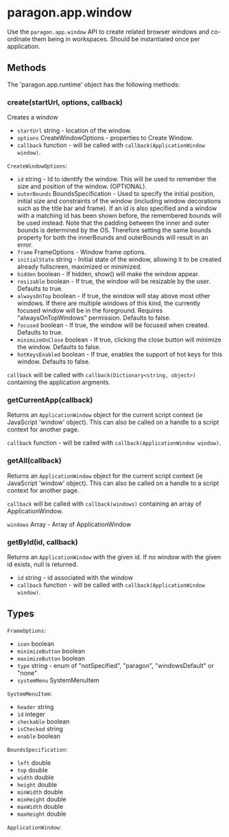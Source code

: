 # paragon.app.window

Use the `paragon.app.window` API to create related browser windows and co-ordinate them being in workspaces. Should be instantiated once per application.

## Methods

The 'paragon.app.runtime' object has the following methods:

### create(startUrl, options, callback)

Creates a window

* `startUrl` string - location of the window.
* `options` CreateWindowOptions - properties to Create Window.
* `callback` function - will be called with `callback(ApplicationWindow window)`.

`CreateWindowOptions`:

* `id` string -  Id to identify the window. This will be used to remember the size and position of the window. (OPTIONAL).
* `outerBounds` BoundsSpecification -  Used to specify the initial position, initial size and constraints of the window (including window decorations such as the title bar and frame). If an id is also specified and a window with a matching id has been shown before, the remembered bounds will be used instead. Note that the padding between the inner and outer bounds is determined by the OS. Therefore setting the same bounds property for both the innerBounds and outerBounds will result in an error.
* `frame` FrameOptions -  Window frame options.
* `initialState` string -  Initial state of the window, allowing it to be created already fullscreen, maximized or minimized.
* `hidden` boolean -  If hidden, show() will make the window appear.
* `resizable` boolean -  If true, the window will be resizable by the user. Defaults to true.
* `alwaysOnTop` boolean -  If true, the window will stay above most other windows. If there are multiple windows of this kind, the currently focused window will be in the foreground. Requires "alwaysOnTopWindows" permission. Defaults to false.
* `focused` boolean -  If true, the window will be focused when created. Defaults to true.
* `minimizeOnClose` boolean -  If true, clicking the close button will minimize the window. Defaults to false.
* `hotKeysEnabled` boolean -  If true, enables the support of hot keys for this window. Defaults to false.

`callback` will be called with `callback(Dictionary<string, object>)` containing the application argments.


### getCurrentApp(callback)

Returns an `ApplicationWindow` object for the current script context (ie JavaScript 'window' object). This can also be called on a handle to a script context for another page.

`callback` function - will be called with `callback(ApplicationWindow window)`.

### getAll(callback)

Returns an `ApplicationWindow` object for the current script context (ie JavaScript 'window' object). This can also be called on a handle to a script context for another page.

`callback` will be called with `callback(windows)` containing an array of ApplicationWindow.

`windows` Array - Array of ApplicationWindow

### getById(id, callback)

Returns an `ApplicationWindow` with the given id. If no window with the given id exists, null is returned.

* `id` string - id associated with the window
* `callback` function - will be called with `callback(ApplicationWindow window)`.

## Types

`FrameOptions`:

* `icon` boolean
* `minimizeButton` boolean
* `maximizeButton` boolean
* `type` string - enum of "notSpecified", "paragon", "windowsDefault" or "none"
* `systemMenu` SystemMenuItem 

`SystemMenuItem`:

* `header` string
* `id` integer
* `checkable` boolean
* `isChecked` string
* `enable` boolean 

`BoundsSpecification`:

* `left` double
* `top` double
* `width` double
* `height` double
* `minWidth` double
* `minHeight` double
* `maxWidth` double
* `maxHeight` double

`ApplicationWindow`:

